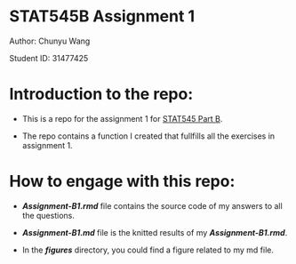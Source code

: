 # STAT545B Assignment 1

Author: Chunyu Wang

Student ID: 31477425


# Introduction to the repo:

- This is a repo for the assignment 1 for [STAT545 Part B](https://stat545.stat.ubc.ca/assignments/assignment-b1/). 

- The repo contains a function I created that fullfills all the exercises in assignment 1.

# How to engage with this repo:

  * __*Assignment-B1.rmd*__ file contains the source code of my answers to all the questions.
    
  * __*Assignment-B1.md*__ file is the knitted results of my __*Assignment-B1.rmd*__.

  * In the __*figures*__ directory, you could find a figure related to my md file.



